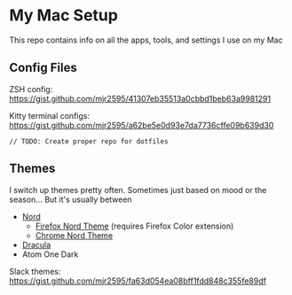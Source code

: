 # My Mac Setup

This repo contains info on all the apps, tools, and settings I use on my Mac

## Config Files

ZSH config: https://gist.github.com/mjr2595/41307eb35513a0cbbd1beb63a9981291

Kitty terminal configs: https://gist.github.com/mjr2595/a62be5e0d93e7da7736cffe09b639d30

`// TODO: Create proper repo for dotfiles`

## Themes

I switch up themes pretty often. Sometimes just based on mood or the season...
But it's usually between

- [Nord](https://www.nordtheme.com/)
  - [Firefox Nord Theme](https://color.firefox.com/?theme=XQAAAAIPAQAAAAAAAABBKYhm849SCia2CaaEGccwS-xMDPr6_CqlFI4MnOwqZESgRUapmIlv11Yd8Tl3BA9DEpHmaalTe_N-82o2XfpjlEZD9MaHq66xpqUpnZQLgP7FSZDiLkGIoS-wHKdSGZbsH8AhJeOCI-lo-g7ehrIiZKyL0gk2rppTmDPrzfzJp_abHb1ly43cSq8Yc7QZAer4ZLwu90zMJiOO__y_wOA) (requires Firefox Color extension)
  - [Chrome Nord Theme](https://chrome.google.com/webstore/detail/nord/abehfkkfjlplnjadfcjiflnejblfmmpj)
- [Dracula](https://draculatheme.com/)
- Atom One Dark

Slack themes: https://gist.github.com/mjr2595/fa63d054ea08bff1fdd848c355fe89df
